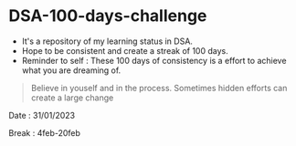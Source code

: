 # DSA-100-days-challenge

- It's a repository of my learning status in DSA.
- Hope to be consistent and create a streak of 100 days.
- Reminder to self : These 100 days of consistency is a effort to achieve what you are dreaming of.

> Believe in youself and in the process. Sometimes hidden efforts can create a large change

Date : 31/01/2023

Break : 4feb-20feb
